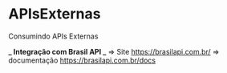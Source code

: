 # APIsExternas
Consumindo APIs Externas

**_ Integração com Brasil API _**
=> Site https://brasilapi.com.br/
=> documentação https://brasilapi.com.br/docs
